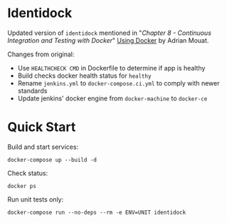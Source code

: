 # Identidock

Updated version of `identidock` mentioned in "_Chapter 8 - Continuous Integration and Testing with Docker_" [Using Docker](https://www.amazon.com/Using-Docker-Developing-Deploying-Containers/dp/1491915765/ref=sr_1_1?ie=UTF8&qid=1520226136&sr=8-1&keywords=using-docker) by Adrian Mouat.

Changes from original:

- Use `HEALTHCHECK CMD` in Dockerfile to determine if app is healthy
- Build checks docker health status for `healthy`
- Rename `jenkins.yml` to `docker-compose.ci.yml` to comply with newer standards
- Update jenkins' docker engine from `docker-machine` to `docker-ce`


# Quick Start

Build and start services:

    docker-compose up --build -d

Check status:

    docker ps

Run unit tests only:

    docker-compose run --no-deps --rm -e ENV=UNIT identidock
